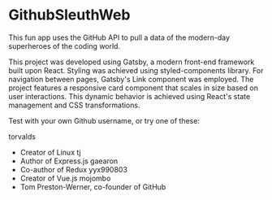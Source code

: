 # GithubSleuthWeb

This fun app uses the GitHub API to pull a data of the modern-day superheroes of the coding world.

This project was developed using Gatsby, a modern front-end framework built upon React. Styling was achieved using styled-components library. For navigation between pages, Gatsby's Link component was employed. The project features a responsive card component that scales in size based on user interactions. This dynamic behavior is achieved using React's state management and CSS transformations.

Test with your own Github username, or try one of these:

torvalds
- Creator of Linux
tj
- Author of Express.js
gaearon
- Co-author of Redux
yyx990803
- Creator of Vue.js
mojombo
- Tom Preston-Werner, co-founder of GitHub
